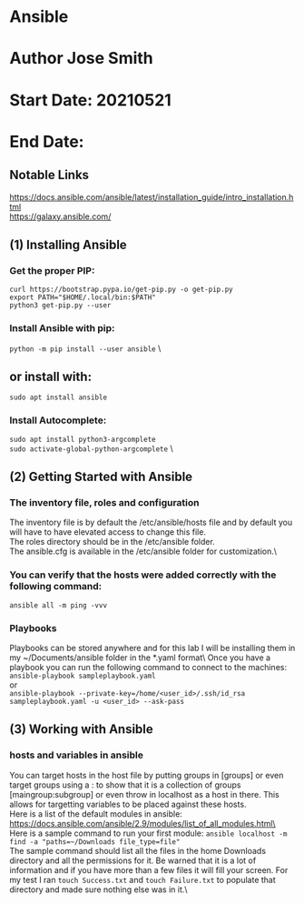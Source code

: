 # Ansible
# Author Jose Smith
# Start Date: 20210521
# End Date: 

## Notable Links
https://docs.ansible.com/ansible/latest/installation_guide/intro_installation.html \
https://galaxy.ansible.com/

## (1) Installing Ansible
### Get the proper PIP: 
`curl https://bootstrap.pypa.io/get-pip.py -o get-pip.py` \
`export PATH="$HOME/.local/bin:$PATH"` \
`python3 get-pip.py --user`

### Install Ansible with pip: 
`python -m pip install --user ansible` \
## or install with: 
`sudo apt install ansible`

### Install Autocomplete: 
`sudo apt install python3-argcomplete` \
`sudo activate-global-python-argcomplete` \

## (2) Getting Started with Ansible
### The inventory file, roles and configuration 
The inventory file is by default the /etc/ansible/hosts file and by default you will have to have elevated access to change this file. \
The roles directory should be in the /etc/ansible folder. \
The ansible.cfg is available in the /etc/ansible folder for customization.\
### You can verify that the hosts were added correctly with the following command:
`ansible all -m ping -vvv`

### Playbooks
Playbooks can be stored anywhere and for this lab I will be installing them in my ~/Documents/ansible folder in the *.yaml format\ 
Once you have a playbook you can run the following command to connect to the machines:\
`ansible-playbook sampleplaybook.yaml` \
or\
`ansible-playbook --private-key=/home/<user_id>/.ssh/id_rsa sampleplaybook.yaml -u <user_id> --ask-pass`

## (3) Working with Ansible
### hosts and variables in ansible
You can target hosts in the host file by putting groups in [groups] or even target groups using a : to show that it is a collection of groups [maingroup:subgroup] or even throw in localhost as a host in there. This allows for targetting variables to be placed against these hosts. \
Here is a list of the default modules in ansible:\
https://docs.ansible.com/ansible/2.9/modules/list_of_all_modules.html\
Here is a sample command to run your first module:
`ansible localhost -m find -a "paths=~/Downloads file_type=file"`\
The sample command should list all the files in the home Downloads directory and all the permissions for it. Be warned that it is a lot of information and if you have more than a few files it will fill your screen. For my test I ran `touch Success.txt` and `touch Failure.txt` to populate that directory and made sure nothing else was in it.\

